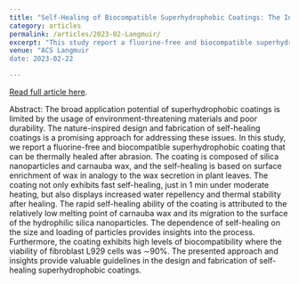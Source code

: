 ```yaml
---
title: "Self-Healing of Biocompatible Superhydrophobic Coatings: The Interplay of the Size and Loading of Particles"
category: articles
permalink: /articles/2023-02-Langmuir/
excerpt: "This study report a fluorine-free and biocompatible superhydrophobic coating that can be thermally healed after abrasion. The coating is composed of silica nanoparticles and carnauba wax, and the self-healing is based on surface enrichment of wax in analogy to the wax secretion in plant leaves. The coating not only exhibits fast self-healing, just in 1 min under moderate heating, but also displays increased water repellency and thermal stability after healing."
venue: "ACS Langmuir
date: 2023-02-22

---
```


<a href="https://doi.org/10.1021/acs.langmuir.2c02795">Read full article here</a>.

Abstract: The broad application potential of superhydrophobic coatings is limited by the usage of environment-threatening materials and poor durability. The nature-inspired design and fabrication of self-healing coatings is a promising approach for addressing these issues. In this study, we report a fluorine-free and biocompatible superhydrophobic coating that can be thermally healed after abrasion. The coating is composed of silica nanoparticles and carnauba wax, and the self-healing is based on surface enrichment of wax in analogy to the wax secretion in plant leaves. The coating not only exhibits fast self-healing, just in 1 min under moderate heating, but also displays increased water repellency and thermal stability after healing. The rapid self-healing ability of the coating is attributed to the relatively low melting point of carnauba wax and its migration to the surface of the hydrophilic silica nanoparticles. The dependence of self-healing on the size and loading of particles provides insights into the process. Furthermore, the coating exhibits high levels of biocompatibility where the viability of fibroblast L929 cells was ∼90%. The presented approach and insights provide valuable guidelines in the design and fabrication of self-healing superhydrophobic coatings.

